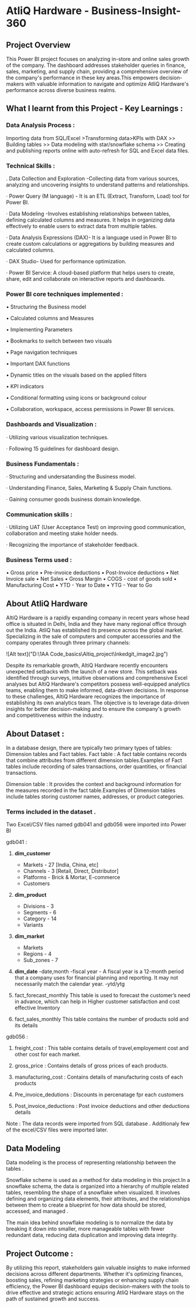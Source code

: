 # AtliQ Hardware - Business-Insight-360
## Project Overview 
This Power BI project focuses on analyzing in-store and online sales growth of the company. The dashboard addresses stakeholder queries in finance, sales, marketing, and supply chain, providing a comprehensive overview of the company's performance in these key areas.This empowers decision-makers with valuable information to navigate and optimize AtliQ Hardware's performance across diverse business realms.

## What I learnt from this Project - Key Learnings :
### Data Analysis Process : 
Importing data from SQL/Excel >Transforming data>KPIs with DAX >> Building tables >> Data modeling with star/snowflake schema >> Creating and publishing reports online with auto-refresh for SQL and Excel data files.

### Technical Skills : 
. Data Collection and Exploration -Collecting data from various sources, analyzing and uncovering insights to understand patterns and relationships.

· Power Query (M language) - It is an ETL (Extract, Transform, Load) tool for Power BI.

· Data Modeling -Involves establishing relationships between tables, defining calculated columns and measures. It helps in organizing data effectively to enable users to extract data from multiple tables.

· Data Analysis Expressions (DAX)- It is a language used in Power BI to create custom calculations or aggregations by building measures and calculated columns.

· DAX Studio- Used for performance optimization.

· Power BI Service: A cloud-based platform that helps users to create, share, edit and collaborate on interactive reports and dashboards.

### Power BI core techniques implemented : 
• Structuring the Business model

• Calculated columns and Measures

• Implementing Parameters

• Bookmarks to switch between two visuals

• Page navigation techniques

• Important DAX functions

• Dynamic titles on the visuals based on the applied filters

• KPI indicators

• Conditional formatting using icons or background colour

• Collaboration, workspace, access permissions in Power BI services.

### Dashboards and Visualization : 
· Utilizing various visualization techniques.

· Following 15 guidelines for dashboard design.

### Business Fundamentals :
· Structuring and undersatanding the Business model.

· Understanding Finance, Sales, Marketing & Supply Chain functions.

· Gaining consumer goods business domain knowledge.

### Communication skills : 
· Utilizing UAT (User Acceptance Test) on improving good communication, collaboration and meeting stake holder needs.

· Recognizing the importance of stakeholder feedback.

### Business Terms used :
• Gross price • Pre-invoice deductions • Post-Invoice deductions • Net Invoice sale • Net Sales • Gross Margin • COGS - cost of goods sold • Manufacturing Cost • YTD - Year to Date • YTG - Year to Go

## About AtliQ Hardware
AltiQ Hardware is a rapidly expanding company in recent years whose head office is situated in Delhi, India and they have many regional office through out the India. AtliQ has established its presence across the global market. Specializing in the sale of computers and computer accessories and the company operates through three primary channels:

![Alt text]("D:\\1AA Code_basics\\Altiq_project\\Inkedgit_image2.jpg")

Despite its remarkable growth, AltiQ Hardware recently encounters unexpected setbacks with the launch of a new store. This setback was identified through surveys, intuitive observations and comprehensive Excel analyses but AltiQ Hardware's competitors possess well-equipped analytics teams, enabling them to make informed, data-driven decisions. In response to these challenges, AltiQ Hardware recognizes the importance of establishing its own analytics team. The objective is to leverage data-driven insights for better decision-making and to ensure the company's growth and competitiveness within the industry.

## About Dataset :
In a database design, there are typically two primary types of tables: Dimension tables and Fact tables. Fact table : A fact table contains records that combine attributes from different dimension tables.Examples of Fact tables include recording of sales transactions, order quantities, or financial transactions.

Dimension table : It provides the context and background information for the measures recorded in the fact table.Examples of Dimension tables include tables storing customer names, addresses, or product categories.

### Terms included in the dataset .
Two Excel/CSV files named gdb041 and gdb056 were imported into Power BI

gdb041 :

1. **dim_customer**
   - Markets - 27 [India, China, etc]
   - Channels - 3 [Retail, Direct, Distributor]
   - Platforms - Brick & Mortar, E-commerce
   - Customers

2. **dim_product**
   - Divisions - 3
   - Segments - 6
   - Category - 14
   - Variants


3. **dim_market**
   - Markets
   - Regions - 4
   - Sub_zones - 7


4. **dim_date**
   -date,month
   -fiscal year - A fiscal year is a 12-month period that a company uses for financial planning and reporting. It may not necessarily match the calendar year.
   -ytd/ytg

5. fact_forecast_monthly This table is used to forecast the customer’s need in advance, which can help in Higher customer satisfaction and cost effective Inventory

6. fact_sales_monthly This table contains the number of products sold and its details

gdb056 :

1. freight_cost : This table contains details of travel,employement cost and other cost for each market.

2. gross_price : Contains details of gross prices of each products.

3. manufacturing_cost : Contains details of manufacturing costs of each products

4. Pre_invoice_dedutions : Discounts in percenatage fpr each customers

5. Post_invoice_deductions : Post invoice deductions and other deductions details 

Note : The data records were imported from SQL database . Additionaly few of the excel/CSV files were imported later.

## Data Modeling
Data modeling is the process of representing relationship between the tables .

Snowflake scheme is used as a method for data modeling in this project.In a snowflake schema, the data is organized into a hierarchy of multiple related tables, resembling the shape of a snowflake when visualized. It involves defining and organizing data elements, their attributes, and the relationships between them to create a blueprint for how data should be stored, accessed, and managed .

The main idea behind snowflake modeling is to normalize the data by breaking it down into smaller, more manageable tables with fewer redundant data, reducing data duplication and improving data integrity.

## Project Outcome :
By utilizing this report, stakeholders gain valuable insights to make informed decisions across different departments. Whether it's optimizing finances, boosting sales, refining marketing strategies or enhancing supply chain efficiency, the Power BI dashboard equips decision-makers with the tools to drive effective and strategic actions ensuring AtliQ Hardware stays on the path of sustained growth and success.



